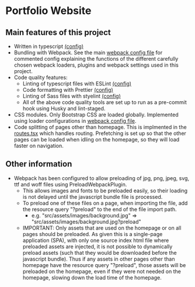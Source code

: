 # Portfolio Website

## Main features of this project

- Written in typescript [(config)](./tsconfig.json)
- Bundling with Webpack. See the main [webpack config file](./webpack/webpack.common.js) for commented config explaining the functions of the different carefully chosen webpack loaders, plugins and webpack settings used in this project.
- Code quality features:
  - Linting of typescript files with ESLint [(config)](./.eslintrc.js)
  - Code formatting with Prettier [(config)](./.prettierrc.js)
  - Linting of Sass files with styelint [(config)](./stylelint.config.js)
  - All of the above code quality tools are set up to run as a pre-commit hook using Husky and lint-staged.
- CSS modules. Only Bootstrap CSS are loaded globally. Implemented using loader configurations in [webpack config file](./webpack/webpack.common.js).
- Code splitting of pages other than homepage. This is implmented in the [routes.tsx](./src/routes.tsx) which handles routing. Prefetching is set up so that the other pages can be loaded when idling on the homepage, so they will load faster on navigation.

## Other information

- Webpack has been configured to allow preloading of jpg, png, jpeg, svg, ttf and woff files using PreloadWebpackPlugin.
  - This allows images and fonts to be preloaded easily, so their loading is not delayed until the javascript bundle file is processed.
  - To preload one of these files on a page, when importing the file, add the resource query "?preload" to the end of the file import path.
    - e.g. "src/assets/images/background.jpg" => "src/assets/images/background.jpg?preload"
  - IMPORTANT: Only assets that are used on the homepage or on all pages should be preloaded. As given this is a single-page application (SPA), with only one source index html file where preloaded assets are injected, it is not possible to dynamically preload assets (such that they would be downloaded before the javascript bundle). Thus if any assets in other pages other than homepage have the resource query "?preload", those assets will be preloaded on the homepage, even if they were not needed on the homepage, slowing down the load time of the homepage.

